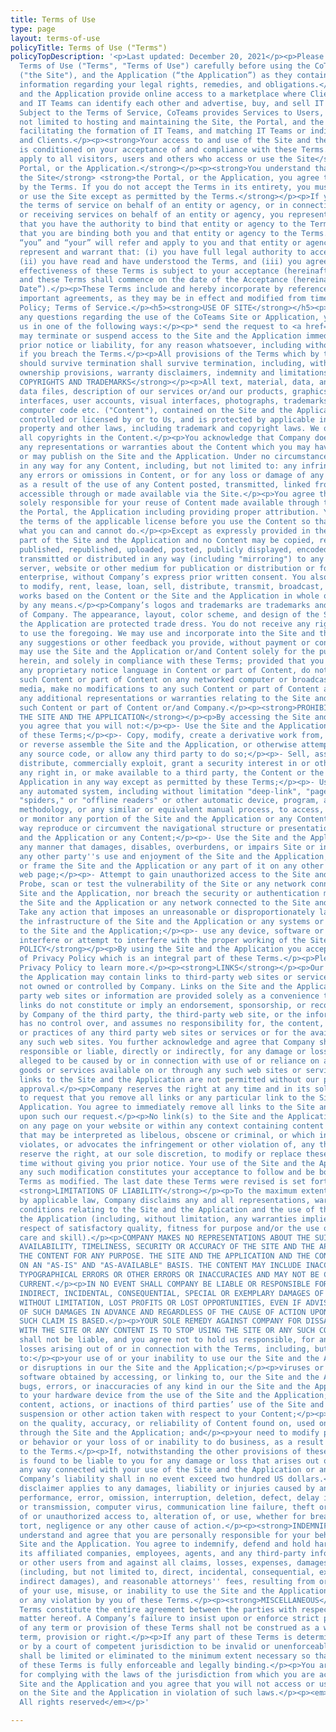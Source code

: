 ```yaml
---
title: Terms of Use
type: page
layout: terms-of-use
policyTitle: Terms of Use ("Terms")
policyTopDescription: '<p>Last updated: December 20, 2021</p><p>Please read these
  Terms of Use ("Terms", "Terms of Use") carefully before using the CoTeams website
  ("the Site"), and the Application (“the Application”) as they contain important
  information regarding your legal rights, remedies, and obligations.</p><p>This Site
  and the Application provide online access to a marketplace where Clients, Freelancers,
  and IT Teams can identify each other and advertise, buy, and sell IT Services online.
  Subject to the Terms of Service, CoTeams provides Services to Users, including but
  not limited to hosting and maintaining the Site, the Portal, and the Application,
  facilitating the formation of IT Teams, and matching IT Teams or individual Freelancers
  and Clients.</p><p><strong>Your access to and use of the Site and the Application
  is conditioned on your acceptance of and compliance with these Terms. These Terms
  apply to all visitors, users and others who access or use the Site</strong> <strong>the
  Portal, or the Application.</strong></p><p><strong>You understand that by using
  the Site</strong> <strong>the Portal, or the Application, you agree to be bound
  by the Terms. If you do not accept the Terms in its entirety, you must not access
  or use the Site except as permitted by the Terms.</strong></p><p>If you agree to
  the terms of service on behalf of an entity or agency, or in connection with providing
  or receiving services on behalf of an entity or agency, you represent and warrant
  that you have the authority to bind that entity or agency to the Terms and agree
  that you are binding both you and that entity or agency to the Terms. In that event,
  “you” and “your” will refer and apply to you and that entity or agency.</p><p>You
  represent and warrant that: (i) you have full legal authority to accept these Terms;
  (ii) you have read and have understood the Terms, and (iii) you agree on the Terms.</p><p>The
  effectiveness of these Terms is subject to your acceptance (hereinafter, the “Acceptance”),
  and these Terms shall commence on the date of the Acceptance (hereinafter, the “Effective
  Date”).</p><p>These Terms include and hereby incorporate by reference the following
  important agreements, as they may be in effect and modified from time to time: Privacy
  Policy; Terms of Service.</p><h5><strong>USE OF SITE</strong></h5><p>If you have
  any questions regarding the use of the CoTeams Site or Application, you may contact
  us in one of the following ways:</p><p>* send the request to <a href="mailto:contact@coteams.co">contact@coteams.co</a></p><p><strong>TERMINATION</strong></p><p>We
  may terminate or suspend access to the Site and the Application immediately, without
  prior notice or liability, for any reason whatsoever, including without limitation
  if you breach the Terms.</p><p>All provisions of the Terms which by their nature
  should survive termination shall survive termination, including, without limitation,
  ownership provisions, warranty disclaimers, indemnity and limitations of liability.</p><p><strong>CONTENT,
  COPYRIGHTS AND TRADEMARKS</strong></p><p>All text, material, data, and information,
  data files, description of our services or/and our products, graphics, images, user
  interfaces, user accounts, visual interfaces, photographs, trademarks, logos and
  computer code etc. ("Content"), contained on the Site and the Application is owned,
  controlled or licensed by or to Us, and is protected by applicable intellectual
  property and other laws, including trademark and copyright laws. We own and retains
  all copyrights in the Content.</p><p>You acknowledge that Company does not make
  any representations or warranties about the Content which you may have access to
  or may publish on the Site and the Application. Under no circumstances are We liable
  in any way for any Content, including, but not limited to: any infringing Content,
  any errors or omissions in Content, or for any loss or damage of any kind incurred
  as a result of the use of any Content posted, transmitted, linked from, or otherwise
  accessible through or made available via the Site.</p><p>You agree that you are
  solely responsible for your reuse of Content made available through the Site, Site,
  the Portal, the Application including providing proper attribution. You should review
  the terms of the applicable license before you use the Content so that you know
  what you can and cannot do.</p><p>Except as expressly provided in these Terms, no
  part of the Site and the Application and no Content may be copied, reproduced, modified,
  published, republished, uploaded, posted, publicly displayed, encoded, translated,
  transmitted or distributed in any way (including "mirroring") to any other computer,
  server, website or other medium for publication or distribution or for any commercial
  enterprise, without Company’s express prior written consent. You also agree not
  to modify, rent, lease, loan, sell, distribute, transmit, broadcast, or create derivative
  works based on the Content or the Site and the Application in whole or in part,
  by any means.</p><p>Company’s logos and trademarks are trademarks and the property
  of Company. The appearance, layout, color scheme, and design of the Site the Portal,
  the Application are protected trade dress. You do not receive any right or license
  to use the foregoing. We may use and incorporate into the Site and the Application
  any suggestions or other feedback you provide, without payment or condition.</p><p>You
  may use the Site and the Application or/and Content solely for the purposes specified
  herein, and solely in compliance with these Terms; provided that you not remove
  any proprietary notice language in Content or part of Content, do not copy or post
  such Content or part of Content on any networked computer or broadcast it in any
  media, make no modifications to any such Content or part of Content and not make
  any additional representations or warranties relating to the Site and the Application,
  such Content or part of Content or/and Company.</p><p><strong>PROHIBITED USE OF
  THE SITE AND THE APPLICATION</strong></p><p>By accessing the Site and the Application,
  you agree that you will not:</p><p>- Use the Site and the Application in violation
  of these Terms;</p><p>- Copy, modify, create a derivative work from, reverse engineer
  or reverse assemble the Site and the Application, or otherwise attempt to discover
  any source code, or allow any third party to do so;</p><p>- Sell, assign, sublicense,
  distribute, commercially exploit, grant a security interest in or otherwise transfer
  any right in, or make available to a third party, the Content or the Site and the
  Application in any way except as permitted by these Terms;</p><p>- Use or launch
  any automated system, including without limitation "deep-link", "page-scrape", "robots,"
  "spiders," or "offline readers" or other automatic device, program, algorithm or
  methodology, or any similar or equivalent manual process, to access, acquire, copy
  or monitor any portion of the Site and the Application or any Content, or in any
  way reproduce or circumvent the navigational structure or presentation of the Site
  and the Application or any Content;</p><p>- Use the Site and the Application in
  any manner that damages, disables, overburdens, or impairs Site or interferes with
  any other party''s use and enjoyment of the Site and the Application;</p><p>- Mirror
  or frame the Site and the Application or any part of it on any other web site or
  web page;</p><p>- Attempt to gain unauthorized access to the Site and the Application;</p><p>-
  Probe, scan or test the vulnerability of the Site or any network connected to the
  Site and the Application, nor breach the security or authentication measures on
  the Site and the Application or any network connected to the Site and the Application;</p><p>-
  Take any action that imposes an unreasonable or disproportionately large load on
  the infrastructure of the Site and the Application or any systems or networks connected
  to the Site and the Application;</p><p>- use any device, software or routine to
  interfere or attempt to interfere with the proper working of the Site and the Application.</p><p><strong>PRIVACY
  POLICY</strong></p><p>By using the Site and the Application you accept the terms
  of Privacy Policy which is an integral part of these Terms.</p><p>Please check our
  Privacy Policy to learn more.</p><p><strong>LINKS</strong></p><p>Our the Site and
  the Application may contain links to third-party web sites or services that are
  not owned or controlled by Company. Links on the Site and the Application to third
  party web sites or information are provided solely as a convenience to you.</p><p>Such
  links do not constitute or imply an endorsement, sponsorship, or recommendation
  by Company of the third party, the third-party web site, or the information there.</p><p>Company
  has no control over, and assumes no responsibility for, the content, privacy policies,
  or practices of any third party web sites or services or for the availability of
  any such web sites. You further acknowledge and agree that Company shall not be
  responsible or liable, directly or indirectly, for any damage or loss caused or
  alleged to be caused by or in connection with use of or reliance on any such content,
  goods or services available on or through any such web sites or services.</p><p>All
  links to the Site and the Application are not permitted without our prior written
  approval.</p><p>Company reserves the right at any time and in its sole discretion
  to request that you remove all links or any particular link to the Site and the
  Application. You agree to immediately remove all links to the Site and the Application
  upon such our request.</p><p>No link(s) to the Site and the Application may appear
  on any page on your website or within any context containing content or materials
  that may be interpreted as libelous, obscene or criminal, or which infringes, otherwise
  violates, or advocates the infringement or other violation of, any third party rights.</p><p><strong>CHANGES</strong></p><p>We
  reserve the right, at our sole discretion, to modify or replace these Terms at any
  time without giving you prior notice. Your use of the Site and the Application following
  any such modification constitutes your acceptance to follow and be bound by these
  Terms as modified. The last date these Terms were revised is set forth above.</p><p><strong>DISCLAIMER;</strong>
  <strong>LIMITATIONS OF LIABILITY</strong></p><p>To the maximum extent permitted
  by applicable law, Company disclaims any and all representations, warranties and
  conditions relating to the Site and the Application and the use of the Site and
  the Application (including, without limitation, any warranties implied by law in
  respect of satisfactory quality, fitness for purpose and/or the use of reasonable
  care and skill).</p><p>COMPANY MAKES NO REPRESENTATIONS ABOUT THE SUITABILITY, RELIABILITY,
  AVAILABILITY, TIMELINESS, SECURITY OR ACCURACY OF THE SITE AND THE APPLICATION OR
  THE CONTENT FOR ANY PURPOSE. THE SITE AND THE APPLICATION AND THE CONTENT ARE DELIVERED
  ON AN "AS-IS" AND "AS-AVAILABLE" BASIS. THE CONTENT MAY INCLUDE INACCURACIES OR
  TYPOGRAPHICAL ERRORS OR OTHER ERRORS OR INACCURACIES AND MAY NOT BE COMPLETE OR
  CURRENT.</p><p>IN NO EVENT SHALL COMPANY BE LIABLE OR RESPONSIBLE FOR ANY DIRECT,
  INDIRECT, INCIDENTAL, CONSEQUENTIAL, SPECIAL OR EXEMPLARY DAMAGES OF ANY KIND, INCLUDING
  WITHOUT LIMITATION, LOST PROFITS OR LOST OPPORTUNITIES, EVEN IF ADVISED OF THE POSSIBILITY
  OF SUCH DAMAGES IN ADVANCE AND REGARDLESS OF THE CAUSE OF ACTION UPON WHICH ANY
  SUCH CLAIM IS BASED.</p><p>YOUR SOLE REMEDY AGAINST COMPANY FOR DISSATISFACTION
  WITH THE SITE OR ANY CONTENT IS TO STOP USING THE SITE OR ANY SUCH CONTENT.</p><p>Company
  shall not be liable, and you agree not to hold us responsible, for any damages or
  losses arising out of or in connection with the Terms, including, but not limited
  to:</p><p>your use of or your inability to use our the Site and the Application;</p><p>delays
  or disruptions in our the Site and the Application;</p><p>viruses or other malicious
  software obtained by accessing, or linking to, our the Site and the Application;</p><p>glitches,
  bugs, errors, or inaccuracies of any kind in our the Site and the Application;</p><p>damage
  to your hardware device from the use of the Site and the Application;</p><p>the
  content, actions, or inactions of third parties’ use of the Site and the Application;</p><p>a
  suspension or other action taken with respect to your Content;</p><p>your reliance
  on the quality, accuracy, or reliability of Content found on, used on, or made available
  through the Site and the Application; and</p><p>your need to modify practices, content,
  or behavior or your loss of or inability to do business, as a result of changes
  to the Terms.</p><p>If, notwithstanding the other provisions of these Terms, Company
  is found to be liable to you for any damage or loss that arises out of or is in
  any way connected with your use of the Site and the Application or any Content,
  Company’s liability shall in no event exceed two hundred US dollars.</p><p>The above
  disclaimer applies to any damages, liability or injuries caused by any failure of
  performance, error, omission, interruption, deletion, defect, delay in operation
  or transmission, computer virus, communication line failure, theft or destruction
  of or unauthorized access to, alteration of, or use, whether for breach of contract,
  tort, negligence or any other cause of action.</p><p><strong>INDEMNIFICATION</strong></p><p>You
  understand and agree that you are personally responsible for your behavior on the
  Site and the Application. You agree to indemnify, defend and hold harmless Company,
  its affiliated companies, employees, agents, and any third-party information providers
  or other users from and against all claims, losses, expenses, damages and costs
  (including, but not limited to, direct, incidental, consequential, exemplary and
  indirect damages), and reasonable attorneys'' fees, resulting from or arising out
  of your use, misuse, or inability to use the Site and the Application or the Content,
  or any violation by you of these Terms.</p><p><strong>MISCELLANEOUS</strong></p><p>These
  Terms constitute the entire agreement between the parties with respect to the subject
  matter hereof. A Company’s failure to insist upon or enforce strict performance
  of any term or provision of these Terms shall not be construed as a waiver of any
  term, provision or right.</p><p>If any part of these Terms is determined in arbitration
  or by a court of competent jurisdiction to be invalid or unenforceable, that part
  shall be limited or eliminated to the minimum extent necessary so that the remainder
  of these Terms is fully enforceable and legally binding.</p><p>You are responsible
  for complying with the laws of the jurisdiction from which you are accessing the
  Site and the Application and you agree that you will not access or use the information
  on the Site and the Application in violation of such laws.</p><p><em>Copyright 2021.
  All rights reserved</em></p>'

---
```

